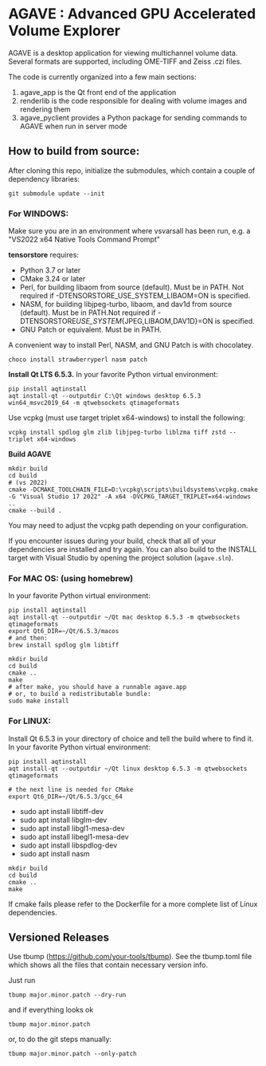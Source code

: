 # AGAVE : Advanced GPU Accelerated Volume Explorer

AGAVE is a desktop application for viewing multichannel volume data. Several formats are supported, including OME-TIFF and Zeiss .czi files.

The code is currently organized into a few main sections:

1. agave_app is the Qt front end of the application
2. renderlib is the code responsible for dealing with volume images and rendering them
3. agave_pyclient provides a Python package for sending commands to AGAVE when run in server mode

## How to build from source:

After cloning this repo, initialize the submodules, which contain a couple of dependency libraries:

```
git submodule update --init
```

### For WINDOWS:

Make sure you are in an environment where vsvarsall has been run, e.g. a "VS2022 x64 Native Tools Command Prompt"

**tensorstore** requires:

- Python 3.7 or later
- CMake 3.24 or later
- Perl, for building libaom from source (default). Must be in PATH. Not required if -DTENSORSTORE_USE_SYSTEM_LIBAOM=ON is specified.
- NASM, for building libjpeg-turbo, libaom, and dav1d from source (default). Must be in PATH.Not required if -DTENSORSTORE*USE_SYSTEM*{JPEG,LIBAOM,DAV1D}=ON is specified.
- GNU Patch or equivalent. Must be in PATH.

A convenient way to install Perl, NASM, and GNU Patch is with chocolatey.

```
choco install strawberryperl nasm patch
```

**Install Qt LTS 6.5.3.**
In your favorite Python virtual environment:

```
pip install aqtinstall
aqt install-qt --outputdir C:\Qt windows desktop 6.5.3 win64_msvc2019_64 -m qtwebsockets qtimageformats

```

Use vcpkg (must use target triplet x64-windows) to install the following:

```
vcpkg install spdlog glm zlib libjpeg-turbo liblzma tiff zstd --triplet x64-windows
```

**Build AGAVE**

```
mkdir build
cd build
# (vs 2022)
cmake -DCMAKE_TOOLCHAIN_FILE=D:\vcpkg\scripts\buildsystems\vcpkg.cmake -G "Visual Studio 17 2022" -A x64 -DVCPKG_TARGET_TRIPLET=x64-windows ..
cmake --build .
```

You may need to adjust the vcpkg path depending on your configuration.

If you encounter issues during your build, check that all of your dependencies are installed and try again. You can also build to the INSTALL target with Visual Studio by opening the project solution (`agave.sln`).

### For MAC OS: (using homebrew)

In your favorite Python virtual environment:

```
pip install aqtinstall
aqt install-qt --outputdir ~/Qt mac desktop 6.5.3 -m qtwebsockets qtimageformats
export Qt6_DIR=~/Qt/6.5.3/macos
# and then:
brew install spdlog glm libtiff

mkdir build
cd build
cmake ..
make
# after make, you should have a runnable agave.app
# or, to build a redistributable bundle:
sudo make install
```

### For LINUX:

Install Qt 6.5.3 in your directory of choice and tell the build where to find it.
In your favorite Python virtual environment:

```
pip install aqtinstall
aqt install-qt --outputdir ~/Qt linux desktop 6.5.3 -m qtwebsockets qtimageformats

# the next line is needed for CMake
export Qt6_DIR=~/Qt/6.5.3/gcc_64
```

- sudo apt install libtiff-dev
- sudo apt install libglm-dev
- sudo apt install libgl1-mesa-dev
- sudo apt install libegl1-mesa-dev
- sudo apt install libspdlog-dev
- sudo apt install nasm

```
mkdir build
cd build
cmake ..
make
```

If cmake fails please refer to the Dockerfile for a more complete list of Linux dependencies.

## Versioned Releases

Use tbump (https://github.com/your-tools/tbump). See the tbump.toml file which shows all the files that contain necessary version info.

Just run

```
tbump major.minor.patch --dry-run
```

and if everything looks ok

```
tbump major.minor.patch
```

or, to do the git steps manually:

```
tbump major.minor.patch --only-patch
```
